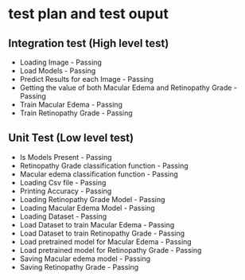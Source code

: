 # test plan and test ouput

## Integration test (High level test)

  *  Loading Image - Passing
  *  Load Models - Passing
  *  Predict Results for each Image - Passing
  *  Getting the value of both Macular Edema and Retinopathy Grade - Passing
  *  Train Macular Edema - Passing
  *  Train Retinopathy Grade - Passing

## Unit Test (Low level test)

  *  Is Models Present - Passing
  *  Retinopathy Grade classification function - Passing
  *  Macular edema classification function - Passing
  *  Loading Csv file - Passing
  *  Printing Accuracy - Passing
  *  Loading Retinopathy Grade Model - Passing
  *  Loading Macular Edema Model - Passing
  *  Loading Dataset - Passing
  *  Load Dataset to train Macular Edema - Passing 
  *  Load Dataset to train Retinopathy Grade - Passing
  *  Load pretrained model for Macular Edema - Passing
  *  Load pretrained model for Retinopathy Grade - Passing
  *  Saving Macular edema model - Passing
  *  Saving Retinopathy Grade - Passing

